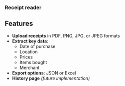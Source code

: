 ### Receipt reader
## Features

- **Upload receipts** in PDF, PNG, JPG, or JPEG formats
- **Extract key data**:
  - Date of purchase
  - Location
  - Prices
  - Items bought
  - Merchant
- **Export options**: JSON or Excel
- **History page** *(future implementation)*